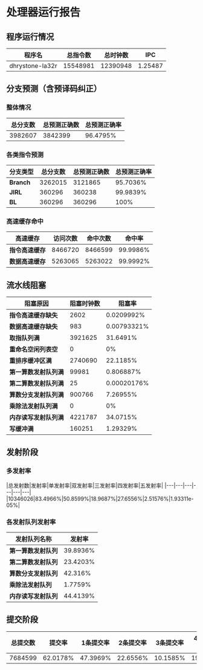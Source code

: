 # 处理器运行报告
## 程序运行情况
|程序名|总指令数|总时钟数|IPC|
|---|---|---|---|
|dhrystone-la32r|15548981|12390948|1.25487|

## 分支预测（含预译码纠正）
### 整体情况
|总分支数|总预测正确数|总预测正确率|
|---|---|---|
|3982607|3842399|96.4795%|

### 各类指令预测
|分支类型|总分支数|总预测正确数|总预测正确率|
|---|---|---|---|
|**Branch**| 3262015 | 3121865 | 95.7036%|
|**JIRL**| 360296 | 360238 | 99.9839%|
|**BL**| 360296 | 360296 | 100%|

### 高速缓存命中
|高速缓存|访问次数|命中次数|命中率|
|---|---|---|---|
|**指令高速缓存**| 8466720 | 8466599 | 99.9986%|
|**数据高速缓存**| 5263065 | 5263022 | 99.9992%|
## 流水线阻塞
|阻塞原因|阻塞时钟数|阻塞率|
|---|---|---|
|**指令高速缓存缺失**| 2602 | 0.0209992%|
|**数据高速缓存缺失**| 983 | 0.00793321%|
|**取指队列满**| 3921625 | 31.6491%|
|**重命名空闲列表空**|0 | 0%|
|**重排序缓冲区满**|2740690 | 22.1185%|
|**第一算数发射队列满**|99981 | 0.806887%|
|**第二算数发射队列满**|25 | 0.00020176%|
|**算数分支发射队列满**|900766 | 7.26955%|
|**乘除法发射队列满**|0 | 0%|
|**内存读写发射队列满**|4221787 | 34.0715%|
|**写缓冲满**|160251 | 1.29329%|

## 发射阶段
### 多发射率
|总发射数|发射率|单发射率|双发射率|三发射率|四发射率|五发射率|
|---|---|---|---|---|---|
|10346026|83.4966%|50.8599%|18.9687%|27.6556%|2.51576%|1.93311e-05%|

### 各发射队列发射率
|发射队列名称|发射率|
|---|---|
|**第一算数发射队列**|39.8936%|
|**第二算数发射队列**|23.4203%|
|**算数分支发射队列**|42.316%|
|**乘除法发射队列**|1.7759%|
|**内存读写发射队列**|44.4139%|

## 提交阶段
|总提交数|提交率|1条提交率|2条提交率|3条提交率|4条提交率|
|---|---|---|---|---|---|
|7684599|62.0178%|47.3969%|22.6556%|10.1585%|19.789%|

